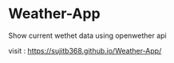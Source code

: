 # Weather-App
Show current wethet data using openwether api

visit : https://sujitb368.github.io/Weather-App/
